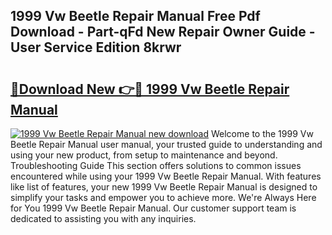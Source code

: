 ## 1999 Vw Beetle Repair Manual Free Pdf Download - Part-qFd New Repair Owner Guide - User Service Edition 8krwr

# <h2><a href="http://bc52019.oget.top/?id=1999+Vw+Beetle+Repair+Manual">🔗Download New 👉🔴 1999 Vw Beetle Repair Manual</a></h2>

[![1999 Vw Beetle Repair Manual new download](https://i.imgur.com/5g1atiW.png)](http://bc52019.oget.top/?id=1999+Vw+Beetle+Repair+Manual)
Welcome to the 1999 Vw Beetle Repair Manual user manual, your trusted guide to understanding and using your new product, from setup to maintenance and beyond. Troubleshooting Guide This section offers solutions to common issues encountered while using your 1999 Vw Beetle Repair Manual. With features like list of features, your new 1999 Vw Beetle Repair Manual is designed to simplify your tasks and empower you to achieve more. We're Always Here for You 1999 Vw Beetle Repair Manual. Our customer support team is dedicated to assisting you with any inquiries.
